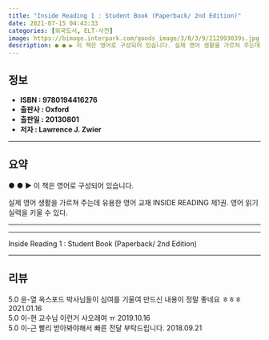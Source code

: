 ```yaml
---
title: "Inside Reading 1 : Student Book (Paperback/ 2nd Edition)"
date: 2021-07-15 04:43:33
categories: [외국도서, ELT-사전]
image: https://bimage.interpark.com/goods_image/3/0/3/9/212993039s.jpg
description: ● ● ▶ 이 책은 영어로 구성되어 있습니다. 실제 영어 생활을 가르쳐 주는데 유용한 영어 교재 INSIDE READING 제1권. 영어 읽기 실력을 키울 수 있다.
---
```


## **정보**

- **ISBN : 9780194416276**
- **출판사 : Oxford**
- **출판일 : 20130801**
- **저자 : Lawrence J. Zwier**

------



## **요약**

●  ●  ▶ 이 책은 영어로 구성되어 있습니다.

실제 영어 생활을 가르쳐 주는데 유용한 영어 교재 INSIDE READING 제1권. 영어 읽기 실력을 키울 수 있다.

------



------


Inside Reading 1 : Student Book (Paperback/ 2nd Edition) 

------


## **리뷰** 

5.0 윤-열 옥스포드 박사님들이 심여를 기울여 만드신 내용이 정말 좋네요 ㅎㅎㅎ 2021.01.16 <br/>5.0 이-현 교수님 이런거 사오래여 ㅠ 2019.10.16 <br/>5.0 이-근 빨리 받아봐야해서 빠른 전달 부탁드립니다. 2018.09.21 <br/>